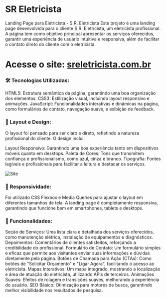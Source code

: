 # SR Eletricista
Landing Page para Eletricista - S.R. Eletricista
Este projeto é uma landing page desenvolvida para o cliente S.R. Eletricista, um eletricista profissional. A página tem como objetivo principal apresentar os serviços oferecidos, garantir uma experiência de usuário intuitiva e responsiva, além de facilitar o contato direto do cliente com o eletricista.

# Acesse o site: [sreletricista.com.br](https://sreletricista.com.br/)


### 🛠 Tecnologias Utilizadas:

HTML5: Estrutura semântica da página, garantindo uma boa organização dos elementos.
CSS3: Estilização visual, incluindo layout responsivo e animações.
JavaScript: Funcionalidades interativas e dinâmicas na página, como formulários de contato, navegação suave, e exibição de feedback.

### 🎨 Layout e Design:

O layout foi pensado para ser claro e direto, refletindo a natureza profissional do cliente. O design inclui:

Layout Responsivo: Garantindo uma boa experiência tanto em dispositivos móveis quanto em desktops.
Paleta de Cores: Tons que transmitem confiança e profissionalismo, como azul, cinza e branco.
Tipografia: Fontes legíveis e profissionais para facilitar a leitura e destacar os serviços.

![Site](https://github.com/user-attachments/assets/943edee2-22e2-45b2-9473-32cf78c8d16a)

### 📱 Responsividade:

Foi utilizado CSS Flexbox e Media Queries para ajustar o layout em diferentes tamanhos de tela. A landing page é completamente responsiva, garantindo que funcione bem em smartphones, tablets e desktops.

### 🌟 Funcionalidades:

Seção de Serviços: Uma lista clara e detalhada dos serviços oferecidos, como manutenção elétrica, instalação de equipamentos e diagnósticos.
Depoimentos: Comentários de clientes satisfeitos, reforçando a credibilidade do profissional.
Formulário de Contato: Um formulário simples e eficaz que permite aos visitantes enviar suas informações e dúvidas diretamente pela página.
Botões de Chamada para Ação (CTAs): Como botões de "Solicitar Orçamento" e "Ligar Agora", facilitando o acesso ao eletricista.
Mapas Interativos: Um mapa integrado, mostrando a localização e área de atuação do eletricista, utilizando APIs de terceiros.
Animações Suaves: Efeitos de rolagem e transições suaves, melhorando a experiência do usuário.
SEO Básico: Otimização para motores de busca, garantindo melhor visibilidade nos resultados de pesquisa.
